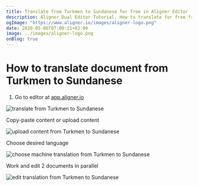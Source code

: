 ```yaml
---
title: Translate from Turkmen to Sundanese for free in Aligner Editor
description: Aligner Dual Editor Tutorial. How to translate for free from Turkmen to Sundanese. Aligner is multilingual document management platform. 
ogImage: "https://www.aligner.io/images/aligner-logo.png"
date: 2020-05-06T07:09:21+03:00
image: ../images/aligner-logo.png
onBlog: true
---
```


# How to translate document from Turkmen to Sundanese

1. Go to editor at [app.aligner.io](https://app.aligner.io "Aligner App web page")

![translate from Turkmen to Sundanese](../aligner-blank-editor.png "translate from Turkmen to Sundanese")

Copy-paste content or upload content

![upload content from Turkmen to Sundanese](../aligner-uploaded-document.png "upload content from Turkmen to Sundanese")

Choose desired language

![choose machine translation from Turkmen to Sundanese](../aligner-language-dropdown.png "choose machine translation from Turkmen to Sundanese")

Work and edit 2 documents in parallel

![edit translation from Turkmen to Sundanese](../aligner-double-sitded-editor.png "edit translation from Turkmen to Sundanese")

